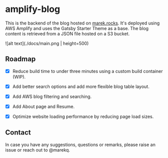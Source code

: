 amplify-blog
============

This is the backend of the blog hosted on [marek.rocks](https://marek.rocks). It's deployed using AWS Amplify and uses the Gatsby Starter Theme as a base. The blog content is retrieved from a JSON file hosted on a S3 bucket.


![alt text](./docs/main.png | height=500)


Roadmap
-------

- [X] Reduce build time to under three minutes using a custom build container (WIP).
- [X] Add better search options and add more flexible blog table layout.
- [X] Add AWS blog filtering and searching.
- [X] Add About page and Resume.
- [X] Optimize website loading performance by reducing page load sizes.


Contact
-------


In case you have any suggestions, questions or remarks, please raise an issue or reach out to @marekq.


